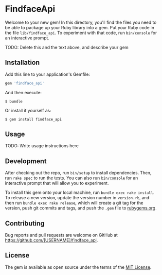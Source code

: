 # FindfaceApi

Welcome to your new gem! In this directory, you'll find the files you need to be able to package up your Ruby library into a gem. Put your Ruby code in the file `lib/findface_api`. To experiment with that code, run `bin/console` for an interactive prompt.

TODO: Delete this and the text above, and describe your gem

## Installation

Add this line to your application's Gemfile:

```ruby
gem 'findface_api'
```

And then execute:

    $ bundle

Or install it yourself as:

    $ gem install findface_api

## Usage

TODO: Write usage instructions here

## Development

After checking out the repo, run `bin/setup` to install dependencies. Then, run `rake spec` to run the tests. You can also run `bin/console` for an interactive prompt that will allow you to experiment.

To install this gem onto your local machine, run `bundle exec rake install`. To release a new version, update the version number in `version.rb`, and then run `bundle exec rake release`, which will create a git tag for the version, push git commits and tags, and push the `.gem` file to [rubygems.org](https://rubygems.org).

## Contributing

Bug reports and pull requests are welcome on GitHub at https://github.com/[USERNAME]/findface_api.


## License

The gem is available as open source under the terms of the [MIT License](http://opensource.org/licenses/MIT).

